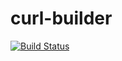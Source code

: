 # curl-builder

[![Build Status](https://travis-ci.com/alexkart/curl-builder.svg?branch=master)](https://travis-ci.com/alexkart/curl-builder)
